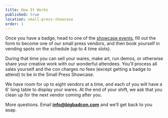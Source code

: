 ```yaml
---
title: How It Works
published: true
location: small-press-showcase
order: 1
---
```


Once you have a badge, head to one of the [showcase events](https://www.bigbadcon.com/events/?categories=Vending), fill out the form to become one of our small press vendors, and then book yourself in vending spots on the schedule (up to 4 time slots).

During that time you can sell your wares, make art, run demos, or otherwise share your creative work with our wonderful attendees. You'll process all sales yourself and the con charges no fees (except getting a badge to attend) to be in the Small Press Showcase.

We have room for up to eight vendors at a time, and each of you will have a 6' long table to display your wares. At the end of your shift, we ask that you clean up for the next vendor coming after you.

More questions. Email **[info@bigbadcon.com](mailto:info@bigbadcon.com)** and we’ll get back to you asap.
